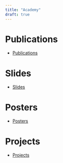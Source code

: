 ```yaml
---
title: "Academy"
draft: true
---
```


# Publications

- [Publications](publications)

# Slides

- [Slides](slides)

# Posters

- [Posters](posters)

# Projects

- [Projects](projects)